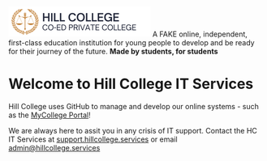 ![Hill College Logo - Banner](https://github.com/hill-college/.github/blob/main/logos/HILL%20COLLEGE%20-%20BANNER%20LOGO.png)
A FAKE online, independent, first-class education institution for young people to develop and be ready for their journey of the future.
**Made by students, for students**

# Welcome to Hill College IT Services
Hill College uses GitHub to manage and develop our online systems - such as the [MyCollege Portal](https://my.hillcollege.services)!

We are always here to assit you in any crisis of IT support. Contact the HC IT Services at [support.hillcollege.services](http://support.hillcollege.services) or email [admin@hillcollege.services](mailto:admin@hillcollege.services)
